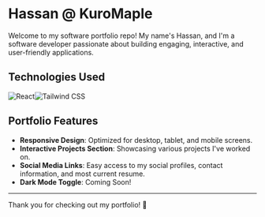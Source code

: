 # Hassan @ KuroMaple

Welcome to my software portfolio repo! My name's Hassan, and I'm a software developer passionate about building engaging, interactive, and user-friendly applications.

## Technologies Used

![React](https://img.shields.io/badge/React-%2320232a.svg?&style=for-the-badge&logo=react&logoColor=61DAFB)![Tailwind CSS](https://img.shields.io/badge/Tailwind%20CSS-%2305B2A3.svg?&style=for-the-badge&logo=tailwindcss&logoColor=white)

## Portfolio Features

- **Responsive Design**: Optimized for desktop, tablet, and mobile screens.
- **Interactive Projects Section**: Showcasing various projects I've worked on.
- **Social Media Links**: Easy access to my social profiles, contact information, and most current resume.
- **Dark Mode Toggle**: Coming Soon!
  
---
Thank you for checking out my portfolio! 🚀
